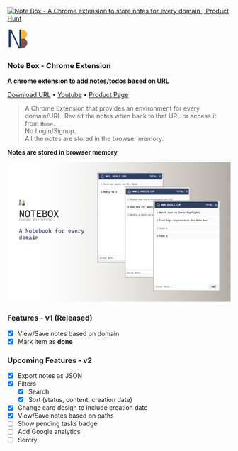 <a href="https://www.producthunt.com/posts/note-box?utm_source=badge-featured&utm_medium=badge&utm_souce=badge-note-box" target="_blank"><img src="https://api.producthunt.com/widgets/embed-image/v1/featured.svg?post_id=285333&theme=light" alt="Note Box - A Chrome extension to store notes for every domain | Product Hunt" style="width: 250px; height: 54px;" width="250" height="54" /></a>

![Alt](app/icons/icon48.png)

### Note Box - Chrome Extension

**A chrome extension to add notes/todos based on URL**

[Download URL](https://chrome.google.com/webstore/detail/note-box/mbbajjgefpenmkkhcnmmnoodlbcbfnmp) • [Youtube](https://youtu.be/fX3IKhiEz1s) • [Product Page](https://www.codedrops.tech/products/note-box)

> A Chrome Extension that provides an environment for every domain/URL. Revisit the notes when back to that URL or access it from `Home`.
> <br/> No Login/Signup. <br/>All the notes are stored in the browser memory.

**Notes are stored in browser memory**

![Alt](assets/Banner-600x400.png)

### Features - v1 (Released)

- [x] View/Save notes based on domain
- [x] Mark item as **done**

### Upcoming Features - v2

- [x] Export notes as JSON
- [x] Filters
  - [x] Search
  - [x] Sort (status, content, creation date)
- [x] Change card design to include creation date
- [x] View/Save notes based on paths
- [ ] Show pending tasks badge
- [ ] Add Google analytics
- [ ] Sentry
